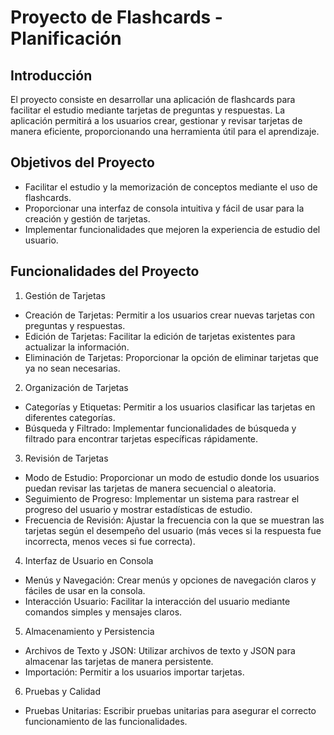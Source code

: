 
# Proyecto de Flashcards - Planificación

## Introducción

El proyecto consiste en desarrollar una aplicación de flashcards para facilitar el estudio mediante tarjetas de preguntas y respuestas. La aplicación permitirá a los usuarios crear, gestionar y revisar tarjetas de manera eficiente, proporcionando una herramienta útil para el aprendizaje.

## Objetivos del Proyecto

- Facilitar el estudio y la memorización de conceptos mediante el uso de flashcards.
- Proporcionar una interfaz de consola intuitiva y fácil de usar para la creación y gestión de tarjetas.
- Implementar funcionalidades que mejoren la experiencia de estudio del usuario.

## Funcionalidades del Proyecto

1.	Gestión de Tarjetas
- Creación de Tarjetas: Permitir a los usuarios crear nuevas tarjetas con preguntas y respuestas.
- Edición de Tarjetas: Facilitar la edición de tarjetas existentes para actualizar la información.
- Eliminación de Tarjetas: Proporcionar la opción de eliminar tarjetas que ya no sean necesarias.
2.	Organización de Tarjetas
- Categorías y Etiquetas: Permitir a los usuarios clasificar las tarjetas en diferentes categorías.
- Búsqueda y Filtrado: Implementar funcionalidades de búsqueda y filtrado para encontrar tarjetas específicas rápidamente.
3.	Revisión de Tarjetas
- Modo de Estudio: Proporcionar un modo de estudio donde los usuarios puedan revisar las tarjetas de manera secuencial o aleatoria.
- Seguimiento de Progreso: Implementar un sistema para rastrear el progreso del usuario y mostrar estadísticas de estudio.
- Frecuencia de Revisión: Ajustar la frecuencia con la que se muestran las tarjetas según el desempeño del usuario (más veces si la respuesta fue incorrecta, menos veces si fue correcta).
4.	Interfaz de Usuario en Consola
- Menús y Navegación: Crear menús y opciones de navegación claros y fáciles de usar en la consola.
- Interacción Usuario: Facilitar la interacción del usuario mediante comandos simples y mensajes claros.
5.	Almacenamiento y Persistencia
- Archivos de Texto y JSON: Utilizar archivos de texto y JSON para almacenar las tarjetas de manera persistente.
- Importación: Permitir a los usuarios importar tarjetas.
6.	Pruebas y Calidad
- Pruebas Unitarias: Escribir pruebas unitarias para asegurar el correcto funcionamiento de las funcionalidades.

